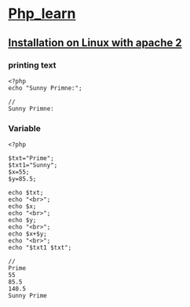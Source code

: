 # [Php_learn](https://www.w3schools.com/php/default.asp)

## [Installation on Linux with apache 2](https://www.digitalocean.com/community/tutorials/how-to-install-linux-apache-mysql-php-lamp-stack-on-ubuntu-16-04)

### printing text

```
<?php
echo "Sunny Primne:";

//
Sunny Primne:
```
### Variable

```
<?php

$txt="Prime";
$txt1="Sunny";
$x=55;
$y=85.5;

echo $txt;
echo "<br>";
echo $x;
echo "<br>";
echo $y;
echo "<br>";
echo $x+$y;
echo "<br>";
echo "$txt1 $txt";

//
Prime
55
85.5
140.5
Sunny Prime
```

